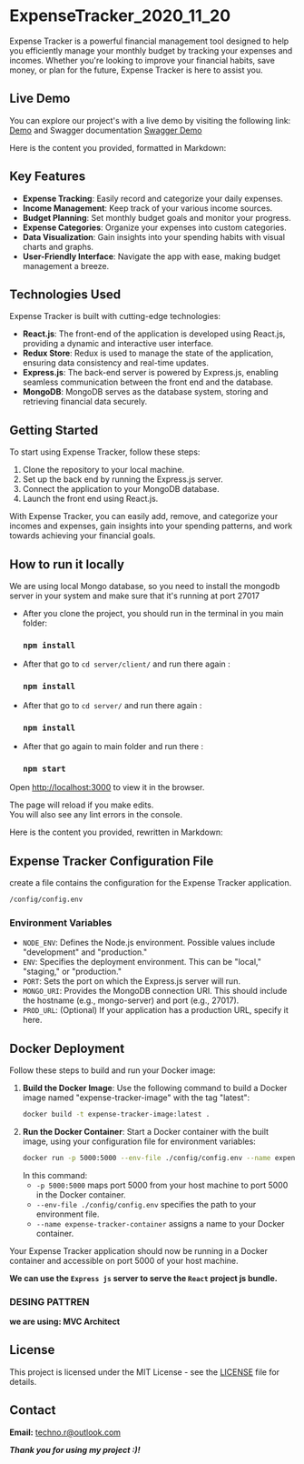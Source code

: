 # ExpenseTracker_2020_11_20

Expense Tracker is a powerful financial management tool designed to help you efficiently manage your monthly budget by tracking your expenses and incomes. Whether you're looking to improve your financial habits, save money, or plan for the future, Expense Tracker is here to assist you.

## Live Demo

You can explore our project's   with a live demo by visiting the following link: [Demo](https://expensetracker-technorahmon.b4a.run/)
and Swagger documentation [Swagger Demo](https://expensetracker-technorahmon.b4a.run/api-docs/)

Here is the content you provided, formatted in Markdown:


## Key Features
- **Expense Tracking**: Easily record and categorize your daily expenses.
- **Income Management**: Keep track of your various income sources.
- **Budget Planning**: Set monthly budget goals and monitor your progress.
- **Expense Categories**: Organize your expenses into custom categories.
- **Data Visualization**: Gain insights into your spending habits with visual charts and graphs.
- **User-Friendly Interface**: Navigate the app with ease, making budget management a breeze.

## Technologies Used
Expense Tracker is built with cutting-edge technologies:
- **React.js**: The front-end of the application is developed using React.js, providing a dynamic and interactive user interface.
- **Redux Store**: Redux is used to manage the state of the application, ensuring data consistency and real-time updates.
- **Express.js**: The back-end server is powered by Express.js, enabling seamless communication between the front end and the database.
- **MongoDB**: MongoDB serves as the database system, storing and retrieving financial data securely.

## Getting Started
To start using Expense Tracker, follow these steps:
1. Clone the repository to your local machine.
2. Set up the back end by running the Express.js server.
3. Connect the application to your MongoDB database.
4. Launch the front end using React.js.

With Expense Tracker, you can easily add, remove, and categorize your incomes and expenses, gain insights into your spending patterns, and work towards achieving your financial goals.


## How to run it locally

We are using local Mongo database, so you need to install the mongodb server in your system and make sure that it's running at port 27017

- After you clone the project, you should run in the terminal in you main folder:

  ### `npm install`

- After that go to `cd server/client/` and run there again :

  ### `npm install`

- After that go to `cd server/` and run there again :

  ### `npm install`

- After that go again to main folder and run there :

  ### `npm start`

Open [http://localhost:3000](http://localhost:3000) to view it in the browser.

The page will reload if you make edits.\
You will also see any lint errors in the console.


Here is the content you provided, rewritten in Markdown:

## Expense Tracker Configuration File

create a file contains the configuration for the Expense Tracker application.
```bash
/config/config.env
```

### Environment Variables

- `NODE_ENV`: Defines the Node.js environment. Possible values include "development" and "production."
- `ENV`: Specifies the deployment environment. This can be "local," "staging," or "production."
- `PORT`: Sets the port on which the Express.js server will run.
- `MONGO_URI`: Provides the MongoDB connection URI. This should include the hostname (e.g., mongo-server) and port (e.g., 27017).
- `PROD_URL`: (Optional) If your application has a production URL, specify it here.

## Docker Deployment

Follow these steps to build and run your Docker image:

1. **Build the Docker Image**: Use the following command to build a Docker image named "expense-tracker-image" with the tag "latest":
    ```bash
    docker build -t expense-tracker-image:latest .
    ```
2. **Run the Docker Container**: Start a Docker container with the built image, using your configuration file for environment variables:
    ```bash
    docker run -p 5000:5000 --env-file ./config/config.env --name expense-tracker expense-tracker
    ```
    In this command:
    - `-p 5000:5000` maps port 5000 from your host machine to port 5000 in the Docker container.
    - `--env-file ./config/config.env` specifies the path to your environment file.
    - `--name expense-tracker-container` assigns a name to your Docker container.

Your Expense Tracker application should now be running in a Docker container and accessible on port 5000 of your host machine.

**We can use the `Express js` server to serve the `React` project js bundle.**
### DESING PATTREN

**we are using: MVC Architect**

## License

This project is licensed under the MIT License - see the [LICENSE](LICENSE) file for details.

## Contact
**Email:** techno.r@outlook.com

***Thank you for using my project :)!***
